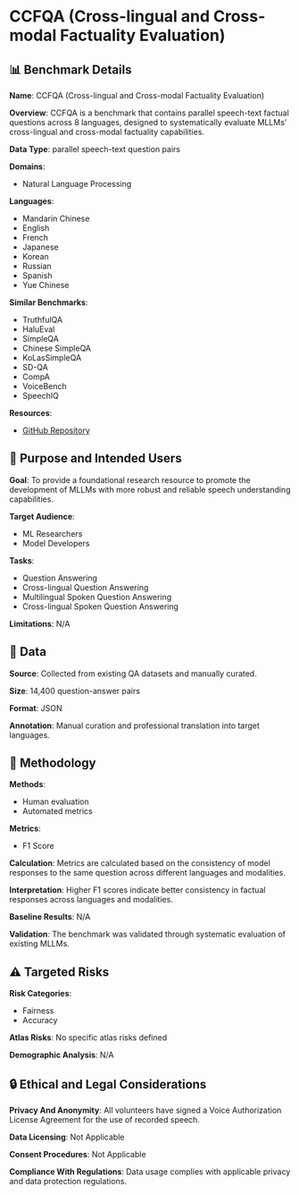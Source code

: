 # CCFQA (Cross-lingual and Cross-modal Factuality Evaluation)

## 📊 Benchmark Details

**Name**: CCFQA (Cross-lingual and Cross-modal Factuality Evaluation)

**Overview**: CCFQA is a benchmark that contains parallel speech-text factual questions across 8 languages, designed to systematically evaluate MLLMs’ cross-lingual and cross-modal factuality capabilities.

**Data Type**: parallel speech-text question pairs

**Domains**:
- Natural Language Processing

**Languages**:
- Mandarin Chinese
- English
- French
- Japanese
- Korean
- Russian
- Spanish
- Yue Chinese

**Similar Benchmarks**:
- TruthfulQA
- HaluEval
- SimpleQA
- Chinese SimpleQA
- KoLasSimpleQA
- SD-QA
- CompA
- VoiceBench
- SpeechIQ

**Resources**:
- [GitHub Repository](https://github.com/yxduir/ccfqa)

## 🎯 Purpose and Intended Users

**Goal**: To provide a foundational research resource to promote the development of MLLMs with more robust and reliable speech understanding capabilities.

**Target Audience**:
- ML Researchers
- Model Developers

**Tasks**:
- Question Answering
- Cross-lingual Question Answering
- Multilingual Spoken Question Answering
- Cross-lingual Spoken Question Answering

**Limitations**: N/A

## 💾 Data

**Source**: Collected from existing QA datasets and manually curated.

**Size**: 14,400 question-answer pairs

**Format**: JSON

**Annotation**: Manual curation and professional translation into target languages.

## 🔬 Methodology

**Methods**:
- Human evaluation
- Automated metrics

**Metrics**:
- F1 Score

**Calculation**: Metrics are calculated based on the consistency of model responses to the same question across different languages and modalities.

**Interpretation**: Higher F1 scores indicate better consistency in factual responses across languages and modalities.

**Baseline Results**: N/A

**Validation**: The benchmark was validated through systematic evaluation of existing MLLMs.

## ⚠️ Targeted Risks

**Risk Categories**:
- Fairness
- Accuracy

**Atlas Risks**:
No specific atlas risks defined

**Demographic Analysis**: N/A

## 🔒 Ethical and Legal Considerations

**Privacy And Anonymity**: All volunteers have signed a Voice Authorization License Agreement for the use of recorded speech.

**Data Licensing**: Not Applicable

**Consent Procedures**: Not Applicable

**Compliance With Regulations**: Data usage complies with applicable privacy and data protection regulations.
